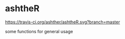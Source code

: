 # ashtheR
https://travis-ci.org/ashther/ashtheR.svg?branch=master

some functions for general usage
